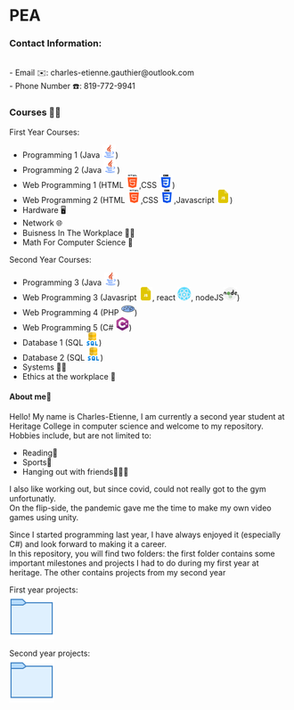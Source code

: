 # PEA
<h3>Contact Information:</h3><br/>
- Email ✉️: charles-etienne.gauthier@outlook.com<br/>
- Phone Number ☎️: 819-772-9941<br/>
<h3>Courses 🧑‍🎓</h3>

First Year Courses:<br/>
- Programming 1 (Java ![](Images/java.png))<br/>
- Programming 2 (Java ![](Images/java.png))<br/>
- Web Programming 1 (HTML ![](Images/html-5.png),CSS ![](Images/css-3.png))<br/>
- Web Programming 2 (HTML ![](Images/html-5.png),CSS ![](Images/css-3.png),Javascript ![](Images/js-file.png))<br/>
- Hardware 🖥️<br/>
- Network 🌐<br/>
- Buisness In The Workplace 👨‍💼<br/>
- Math For Computer Science 🧮<br/>

Second Year Courses:<br/>
- Programming 3 (Java ![](Images/java.png))
- Web Programming 3 (Javasript ![](Images/js-file.png), react ![](Images/react.png), nodeJS![](Images/nodejs.png))
- Web Programming 4 (PHP ![](Images/php.png))
- Web Programming 5 (C# ![](Images/c-sharp.png))
- Database 1 (SQL ![](Images/sql-server.png))
- Database 2 (SQL ![](Images/sql-server.png))
- Systems 🧑‍💼
- Ethics at the workplace 🤝

<h4>About me👋</h4>
Hello! My name is Charles-Etienne, I am currently a second year student at Heritage College in computer science and welcome to my repository. <br/>
Hobbies include, but are not limited to:<br/>

- Reading📘
- Sports🏅
- Hanging out with friends🧑‍🤝‍🧑

I also like working out, but since covid, could not really got to the gym unfortunatly.<br/>
On the flip-side, the pandemic gave me the time to make my own video games using unity.

Since I started programming last year, I have always enjoyed it (especially C#) and look forward to making it a career.<br/>
In this repository, you will find two folders: the first folder contains some important milestones and projects I had to do during my first year at heritage. The other contains projects from my second year

First year projects:<br/> <a href="PEA-FirstYear"><img src="Images/folder-invoices.png"></a>

Second year projects:<br/> <a href="PEA-SecondYear"><img src="Images/folder-invoices.png"></a>





